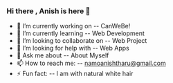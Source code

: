### Hi there , Anish is here 👋

- 🔭 I’m currently working on -- CanWeBe!
- 🌱 I’m currently learning -- Web Development
- 👯 I’m looking to collaborate on -- Web Project
- 🤔 I’m looking for help with -- Web Apps
- 💬 Ask me about -- About Myself
- 📫 How to reach me: -- namoanishtharu@gmail.com
- ⚡ Fun fact: -- I am with natural white hair
